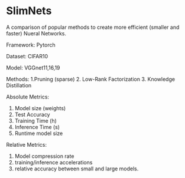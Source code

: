 # SlimNets

A comparison of popular methods to create more efficient (smaller and faster) Nueral Networks.


Framework:
Pytorch

Dataset:
CIFAR10

Model:
VGGnet11,16,19

Methods:
1.Pruning (sparse)
2. Low-Rank Factorization
3. Knowledge Distillation

Absolute Metrics:

1. Model size (weights)
2. Test Accuracy
3. Training Time (h)
4. Inference Time (s)
5. Runtime model size

Relative Metrics:
1. Model compression rate
2. training/inference accelerations
3. relative accuracy between small and large models.

